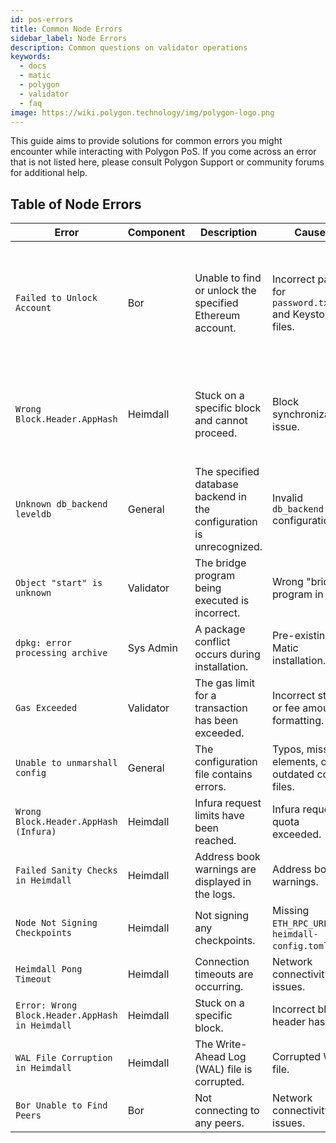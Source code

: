 ```yaml
---
id: pos-errors
title: Common Node Errors
sidebar_label: Node Errors
description: Common questions on validator operations
keywords:
  - docs
  - matic
  - polygon
  - validator
  - faq
image: https://wiki.polygon.technology/img/polygon-logo.png
---
```


This guide aims to provide solutions for common errors you might encounter while interacting with Polygon PoS. If you come across an error that is not listed here, please consult Polygon Support or community forums for additional help.

## Table of Node Errors

| Error                                         | Component  | Description                                                      | Cause                                           | Solution                                                                                     |
|-----------------------------------------------|------------|------------------------------------------------------------------|--------------------------------------------------|----------------------------------------------------------------------------------------------|
| `Failed to Unlock Account`                     | Bor        | Unable to find or unlock the specified Ethereum account.         | Incorrect paths for `password.txt` and Keystore files. | <ol><li>Move keystore to `/etc/bor/dataDir/keystore` or `/var/lib/bor/keystore/` (binaries.)</li><li>Move `password.txt` to `/etc/bor/dataDir/` or `/var/lib/bor/` (binaries.)</li><li>Update `/etc/bor/metadata`.</li></ol>|
| `Wrong Block.Header.AppHash`                   | Heimdall   | Stuck on a specific block and cannot proceed.                    | Block synchronization issue.                      | <ol><li>Stop Heimdall (`sudo service heimdalld stop`).</li><li>Reset (`heimdalld unsafe-reset-all`).</li><li>Resync (Download & extract snapshot).</li></ol>                           |
| `Unknown db_backend leveldb`                   | General    | The specified database backend in the configuration is unrecognized. | Invalid `db_backend` configuration.             | Modify the `db_backend` setting to `goleveldb` in `config.toml`.                             |
| `Object "start" is unknown`                    | Validator  | The bridge program being executed is incorrect.                  | Wrong "bridge" program in use.                    | Execute the correct bridge program using `~/go/bin/bridge` or `$GOBIN/bridge`.               |
| `dpkg: error processing archive`               | Sys Admin  | A package conflict occurs during installation.                   | Pre-existing Matic installation.                  | Execute `sudo dpkg -r matic-node` to remove the conflicting package.                          |
| `Gas Exceeded`                                 | Validator  | The gas limit for a transaction has been exceeded.               | Incorrect stake or fee amount formatting.         | Ensure that stake and fee amounts are formatted with 18 decimals.                             |
| `Unable to unmarshall config`                  | General    | The configuration file contains errors.                          | Typos, missing elements, or outdated config files.| Remove any old or incorrect config files and set up the configuration again.                  |
| `Wrong Block.Header.AppHash (Infura)`          | Heimdall   | Infura request limits have been reached.                         | Infura request quota exceeded.                    | Generate a new Infura API key and update it in the `config.toml` file.                        |
| `Failed Sanity Checks in Heimdall`             | Heimdall   | Address book warnings are displayed in the logs.                 | Address book warnings.                            | Usually can be ignored if connected to sufficient peers.                                      |
| `Node Not Signing Checkpoints`                 | Heimdall   | Not signing any checkpoints.                                     | Missing `ETH_RPC_URL` in `heimdall-config.toml`.  | Add the correct `ETH_RPC_URL` and restart Heimdall.                                           |
| `Heimdall Pong Timeout`                        | Heimdall   | Connection timeouts are occurring.                               | Network connectivity issues.                      | Restart the Heimdall service.                                                                 |
| `Error: Wrong Block.Header.AppHash in Heimdall`| Heimdall   | Stuck on a specific block.                                       | Incorrect block header hash.                      | Reset Heimdall and sync from the snapshot again.                                               |
| `WAL File Corruption in Heimdall`              | Heimdall   | The Write-Ahead Log (WAL) file is corrupted.                     | Corrupted WAL file.                               | Repair the WAL file as per the provided commands.                                              |
| `Bor Unable to Find Peers`                     | Bor        | Not connecting to any peers.                                     | Network connectivity issues.                      | Check TrustedNodes and StaticNodes in `config.toml` and restart Bor.                           |

